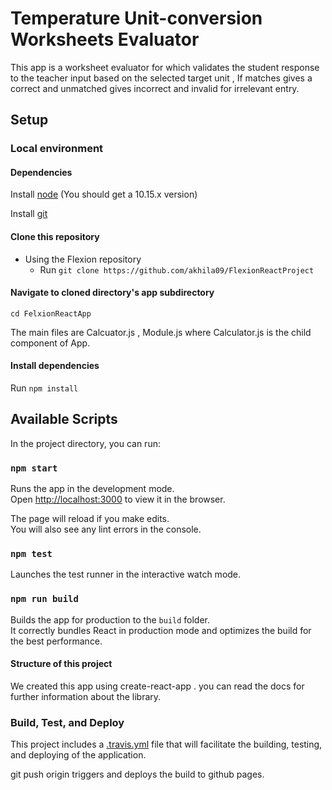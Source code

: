# Temperature Unit-conversion Worksheets Evaluator
 This app is a worksheet evaluator for which validates the student response to the teacher input based on the selected target unit , If matches gives a correct and unmatched gives incorrect and invalid for irrelevant entry.


## Setup
### Local environment
#### Dependencies
Install [node](https://nodejs.org/en/) (You should get a 10.15.x version)

Install [git](https://git-scm.com/)

#### Clone this repository

- Using the Flexion repository
  - Run `git clone https://github.com/akhila09/FlexionReactProject`


#### Navigate to cloned directory's app subdirectory

`cd FelxionReactApp`

The main files are Calcuator.js , Module.js  where Calculator.js is the child component of App.

#### Install dependencies
Run `npm install`

## Available Scripts

In the project directory, you can run:

### `npm start`

Runs the app in the development mode.<br>
Open [http://localhost:3000](http://localhost:3000) to view it in the browser.

The page will reload if you make edits.<br>
You will also see any lint errors in the console.

### `npm test`

Launches the test runner in the interactive watch mode.<br>


### `npm run build`

Builds the app for production to the `build` folder.<br>
It correctly bundles React in production mode and optimizes the build for the best performance.

#### Structure of this project

We created this app using create-react-app . you can read the docs for further information about the library.

### Build, Test, and Deploy

This project includes a [.travis.yml](.travis.yml) file that will facilitate the building, testing, and deploying of the application. 

git push origin <branch-name> triggers and deploys the build to github pages.


